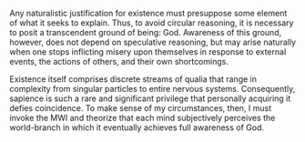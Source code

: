 Any naturalistic justification for existence must presuppose some element of what it seeks to explain. Thus, to avoid circular reasoning, it is necessary to posit a transcendent ground of being: God. Awareness of this ground, however, does not depend on speculative reasoning, but may arise naturally when one stops inflicting misery upon themselves in response to external events, the actions of others, and their own shortcomings.

Existence itself comprises discrete streams of qualia that range in complexity from singular particles to entire nervous systems. Consequently, sapience is such a rare and significant privilege that personally acquiring it defies coincidence. To make sense of my circumstances, then, I must invoke the MWI and theorize that each mind subjectively perceives the world-branch in which it eventually achieves full awareness of God.